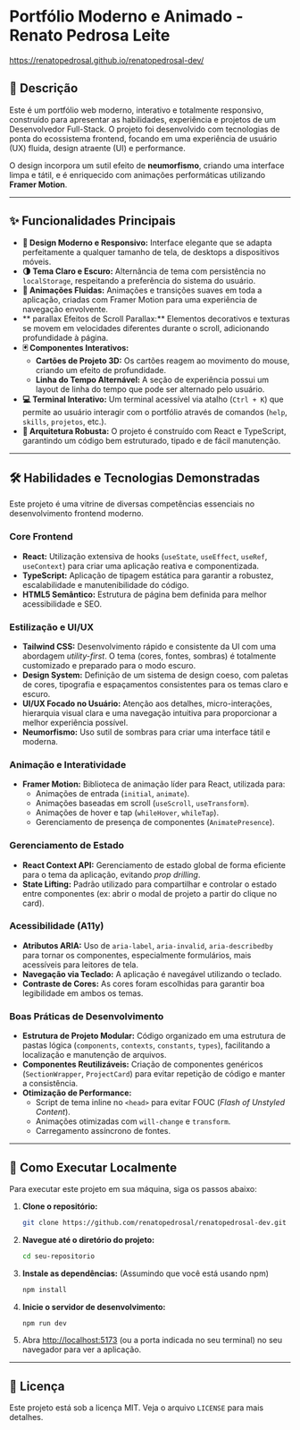 
# Portfólio Moderno e Animado - Renato Pedrosa Leite

https://renatopedrosal.github.io/renatopedrosal-dev/

## 📜 Descrição

Este é um portfólio web moderno, interativo e totalmente responsivo, construído para apresentar as habilidades, experiência e projetos de um Desenvolvedor Full-Stack. O projeto foi desenvolvido com tecnologias de ponta do ecossistema frontend, focando em uma experiência de usuário (UX) fluida, design atraente (UI) e performance.

O design incorpora um sutil efeito de **neumorfismo**, criando uma interface limpa e tátil, e é enriquecido com animações performáticas utilizando **Framer Motion**.

---

## ✨ Funcionalidades Principais

- **🎨 Design Moderno e Responsivo:** Interface elegante que se adapta perfeitamente a qualquer tamanho de tela, de desktops a dispositivos móveis.
- **🌗 Tema Claro e Escuro:** Alternância de tema com persistência no `localStorage`, respeitando a preferência do sistema do usuário.
- **🚀 Animações Fluidas:** Animações e transições suaves em toda a aplicação, criadas com Framer Motion para uma experiência de navegação envolvente.
- ** parallax Efeitos de Scroll Parallax:** Elementos decorativos e texturas se movem em velocidades diferentes durante o scroll, adicionando profundidade à página.
- **🃏 Componentes Interativos:**
  - **Cartões de Projeto 3D:** Os cartões reagem ao movimento do mouse, criando um efeito de profundidade.
  - **Linha do Tempo Alternável:** A seção de experiência possui um layout de linha do tempo que pode ser alternado pelo usuário.
- **💻 Terminal Interativo:** Um terminal acessível via atalho (`Ctrl + K`) que permite ao usuário interagir com o portfólio através de comandos (`help`, `skills`, `projetos`, etc.).
- **🔧 Arquitetura Robusta:** O projeto é construído com React e TypeScript, garantindo um código bem estruturado, tipado e de fácil manutenção.

---

## 🛠️ Habilidades e Tecnologias Demonstradas

Este projeto é uma vitrine de diversas competências essenciais no desenvolvimento frontend moderno.

### **Core Frontend**

- **React:** Utilização extensiva de hooks (`useState`, `useEffect`, `useRef`, `useContext`) para criar uma aplicação reativa e componentizada.
- **TypeScript:** Aplicação de tipagem estática para garantir a robustez, escalabilidade e manutenibilidade do código.
- **HTML5 Semântico:** Estrutura de página bem definida para melhor acessibilidade e SEO.

### **Estilização e UI/UX**

- **Tailwind CSS:** Desenvolvimento rápido e consistente da UI com uma abordagem *utility-first*. O tema (cores, fontes, sombras) é totalmente customizado e preparado para o modo escuro.
- **Design System:** Definição de um sistema de design coeso, com paletas de cores, tipografia e espaçamentos consistentes para os temas claro e escuro.
- **UI/UX Focado no Usuário:** Atenção aos detalhes, micro-interações, hierarquia visual clara e uma navegação intuitiva para proporcionar a melhor experiência possível.
- **Neumorfismo:** Uso sutil de sombras para criar uma interface tátil e moderna.

### **Animação e Interatividade**

- **Framer Motion:** Biblioteca de animação líder para React, utilizada para:
  - Animações de entrada (`initial`, `animate`).
  - Animações baseadas em scroll (`useScroll`, `useTransform`).
  - Animações de hover e tap (`whileHover`, `whileTap`).
  - Gerenciamento de presença de componentes (`AnimatePresence`).

### **Gerenciamento de Estado**

- **React Context API:** Gerenciamento de estado global de forma eficiente para o tema da aplicação, evitando *prop drilling*.
- **State Lifting:** Padrão utilizado para compartilhar e controlar o estado entre componentes (ex: abrir o modal de projeto a partir do clique no card).

### **Acessibilidade (A11y)**

- **Atributos ARIA:** Uso de `aria-label`, `aria-invalid`, `aria-describedby` para tornar os componentes, especialmente formulários, mais acessíveis para leitores de tela.
- **Navegação via Teclado:** A aplicação é navegável utilizando o teclado.
- **Contraste de Cores:** As cores foram escolhidas para garantir boa legibilidade em ambos os temas.

### **Boas Práticas de Desenvolvimento**

- **Estrutura de Projeto Modular:** Código organizado em uma estrutura de pastas lógica (`components`, `contexts`, `constants`, `types`), facilitando a localização e manutenção de arquivos.
- **Componentes Reutilizáveis:** Criação de componentes genéricos (`SectionWrapper`, `ProjectCard`) para evitar repetição de código e manter a consistência.
- **Otimização de Performance:**
  - Script de tema inline no `<head>` para evitar FOUC (*Flash of Unstyled Content*).
  - Animações otimizadas com `will-change` e `transform`.
  - Carregamento assíncrono de fontes.

---

## 🚀 Como Executar Localmente

Para executar este projeto em sua máquina, siga os passos abaixo:

1. **Clone o repositório:**
   ```bash
   git clone https://github.com/renatopedrosal/renatopedrosal-dev.git
   ```

2. **Navegue até o diretório do projeto:**
   ```bash
   cd seu-repositorio
   ```

3. **Instale as dependências:**
   (Assumindo que você está usando npm)
   ```bash
   npm install
   ```

4. **Inicie o servidor de desenvolvimento:**
   ```bash
   npm run dev
   ```

5. Abra [http://localhost:5173](http://localhost:5173) (ou a porta indicada no seu terminal) no seu navegador para ver a aplicação.

---

## 📄 Licença

Este projeto está sob a licença MIT. Veja o arquivo `LICENSE` para mais detalhes.
